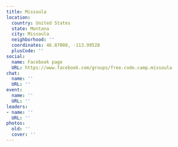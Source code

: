 ```yaml
---
title: Missoula
location:
  country: United States
  state: Montana
  city: Missoula
  neighborhood: ''
  coordinates: 46.87008, -113.99528
  plusCode: ''
social:
  name: Facebook page
  URL: https://www.facebook.com/groups/free.code.camp.missoula
chat:
  name: ''
  URL: ''
event:
  name: ''
  URL: ''
leaders:
- name: ''
  URL: ''
photos:
  old: ''
  cover: ''
---
```

